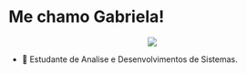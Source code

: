 # Me chamo Gabriela!

<p align="center">
  <a align="center" href="https://github.com/DenverCoder1/readme-typing-svg"><img src="https://readme-typing-svg.herokuapp.com?&font=IBM+Plex+Sans&color=F72EE2&size=25&lines=Bem+Vindo+a+minha+página" /></a>
</p>

- 📘 Estudante de Analise e Desenvolvimentos de Sistemas.
